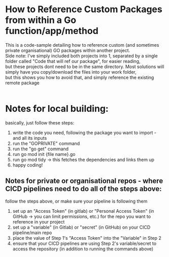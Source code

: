 # How to Reference Custom Packages from within a Go function/app/method
This is a code-sample detailing how to reference custom (and sometimes private organisational) GO packages within another project.
<br>
Side note: I've simply included both projects into 1, separated by a single folder called "Code that will ref our package", for easier reading,
<br>
but these projects dont need to be in the same directory. Most solutions will simply have you copy/download the files into your work folder, 
<br>but this shows you how to avoid that, and simply reference the existing remote package
<br></br>

# Notes for local building:
basically, just follow these steps:
1. write the code you need, following the package you want to import - and all its inputs
2. run the "GOPRIVATE" command
3. run the "go get" command
4. run go mod init {file name}.go
5. run go mod tidy -> this fetches the dependencies and links them up
6. happy coding!

## Notes for private or organisational repos - where CICD pipelines need to do all of the steps above:
follow the steps above, or make sure your pipeline is following them
1. set up an "Access Token" (in gitlab) or "Personal Access Token" (in GitHub -> you can limit permissions, etc.) for the repo you want to reference in your project
2. set up a "variable" (in Gitlab) or "secret" (in GitHub) on your CICD pipeline/main repo
3. place the value of Step 1's "Access Token" into the "Variable" in Step 2
4. ensure that your CICD pipelines are using Step 2's variable/secret to access the repository (in addition to running the commands above)

